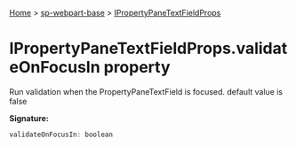 <!-- docId=sp-webpart-base.ipropertypanetextfieldprops.validateonfocusin -->

[Home](./index.md) &gt; [sp-webpart-base](./sp-webpart-base.md) &gt; [IPropertyPaneTextFieldProps](./sp-webpart-base.ipropertypanetextfieldprops.md)

# IPropertyPaneTextFieldProps.validateOnFocusIn property

Run validation when the PropertyPaneTextField is focused. default value is false

**Signature:**
```javascript
validateOnFocusIn: boolean
```
